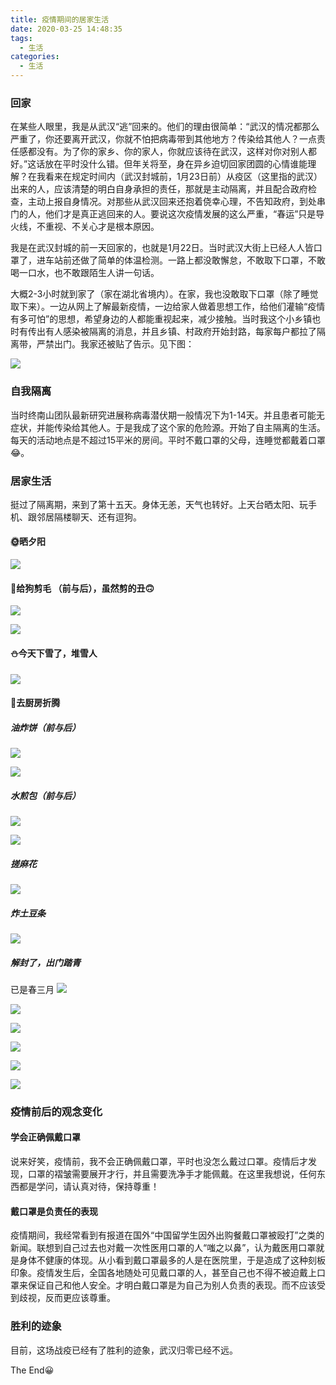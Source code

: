```yaml
---
title: 疫情期间的居家生活
date: 2020-03-25 14:48:35
tags:
  - 生活
categories:
  - 生活
---
```


### 回家
在某些人眼里，我是从武汉“逃”回来的。他们的理由很简单：“武汉的情况都那么严重了，你还要离开武汉，你就不怕把病毒带到其他地方？传染给其他人？一点责任感都没有。为了你的家乡、你的家人，你就应该待在武汉，这样对你对别人都好。”这话放在平时没什么错。但年关将至，身在异乡迫切回家团圆的心情谁能理解？在我看来在规定时间内（武汉封城前，1月23日前）从疫区（这里指的武汉）出来的人，应该清楚的明白自身承担的责任，那就是主动隔离，并且配合政府检查，主动上报自身情况。对那些从武汉回来还抱着侥幸心理，不告知政府，到处串门的人，他们才是真正逃回来的人。要说这次疫情发展的这么严重，“春运”只是导火线，不重视、不关心才是根本原因。

我是在武汉封城的前一天回家的，也就是1月22日。当时武汉大街上已经人人皆口罩了，进车站前还做了简单的体温检测。一路上都没敢懈怠，不敢取下口罩，不敢喝一口水，也不敢跟陌生人讲一句话。

大概2-3小时就到家了（家在湖北省境内）。在家，我也没敢取下口罩（除了睡觉取下来）。一边从网上了解最新疫情，一边给家人做着思想工作，给他们灌输“疫情有多可怕”的思想，希望身边的人都能重视起来，减少接触。当时我这个小乡镇也时有传出有人感染被隔离的消息，并且乡镇、村政府开始封路，每家每户都拉了隔离带，严禁出门。我家还被贴了告示。见下图：

![](https://qiniu.zcheng.site/covid-19-1.png)

### 自我隔离
当时终南山团队最新研究进展称病毒潜伏期一般情况下为1-14天。并且患者可能无症状，并能传染给其他人。于是我成了这个家的危险源。开始了自主隔离的生活。每天的活动地点是不超过15平米的房间。平时不戴口罩的父母，连睡觉都戴着口罩😂。

### 居家生活
挺过了隔离期，来到了第十五天。身体无恙，天气也转好。上天台晒太阳、玩手机、跟邻居隔楼聊天、还有逗狗。

#### 🌞晒夕阳

![](https://qiniu.zcheng.site/covid-19-2.png)

#### 🐶给狗剪毛 （前与后），虽然剪的丑🙃

![](https://qiniu.zcheng.site/covid-19-3.png)

![](https://qiniu.zcheng.site/covid-19-4.png)

#### ⛄今天下雪了，堆雪人

![](https://qiniu.zcheng.site/covid-19-5.png)

#### 🍪去厨房折腾
##### 油炸饼（前与后）

![](https://qiniu.zcheng.site/covid-19-6.png)

![](https://qiniu.zcheng.site/covid-19-7.png)

##### 水煎包（前与后）
![](https://qiniu.zcheng.site/covid-19-8.png)

![](https://qiniu.zcheng.site/covid-19-9.png)

##### 搓麻花

![](https://qiniu.zcheng.site/covid-19-10.png)

##### 炸土豆条

![](https://qiniu.zcheng.site/covid-19-11.png)

##### 解封了，出门踏青
已是春三月
![](https://qiniu.zcheng.site/covid-19-12.png)

![](https://qiniu.zcheng.site/covid-19-13.png)

![](https://qiniu.zcheng.site/covid-19-14.png)

![](https://qiniu.zcheng.site/covid-19-15.png)

![](https://qiniu.zcheng.site/covid-19-16.png)

![](https://qiniu.zcheng.site/covid-19-17.png)

### 疫情前后的观念变化

#### 学会正确佩戴口罩
说来好笑，疫情前，我不会正确佩戴口罩，平时也没怎么戴过口罩。疫情后才发现，口罩的褶皱需要展开才行，并且需要洗净手才能佩戴。在这里我想说，任何东西都是学问，请认真对待，保持尊重！

#### 戴口罩是负责任的表现
疫情期间，我经常看到有报道在国外“中国留学生因外出购餐戴口罩被殴打”之类的新闻。联想到自己过去也对戴一次性医用口罩的人“嗤之以鼻”，认为戴医用口罩就是身体不健康的体现。从小看到戴口罩最多的人是在医院里，于是造成了这种刻板印象。疫情发生后，全国各地随处可见戴口罩的人，甚至自己也不得不被迫戴上口罩来保证自己和他人安全。才明白戴口罩是为自己为别人负责的表现。而不应该受到歧视，反而更应该尊重。

### 胜利的迹象
目前，这场战疫已经有了胜利的迹象，武汉归零已经不远。

The End😀
